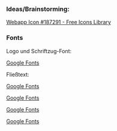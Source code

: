 ### Ideas/Brainstorming:

[Webapp Icon #187291 - Free Icons Library](https://icon-library.net/icon/webapp-icon-22.html)

### Fonts

Logo und Schriftzug-Font:

[Google Fonts](https://fonts.google.com/specimen/Saira+Semi+Condensed)

Fließtext:

[Google Fonts](https://fonts.google.com/specimen/Noto+Sans)

[Google Fonts](https://fonts.google.com/specimen/Amiko)

[Google Fonts](https://fonts.google.com/specimen/Arimo)

[Google Fonts](https://fonts.google.com/specimen/Exo+2)
